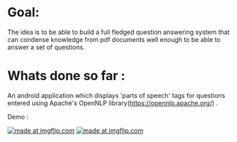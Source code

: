 # Goal:
The idea is to be able to build a full fledged question answering system that can condense knowledge from pdf documents well enough to be able to answer a set of questions.  


# Whats done so far :
An android application which displays 'parts of speech' tags for questions entered using Apache's OpenNLP library(https://opennlp.apache.org/) . 


Demo :
                                                                                                                                 
<a href="https://imgflip.com/gif/30h3vm"><img src="https://i.imgflip.com/30h3vm.gif" title="made at imgflip.com"/></a>                 <a href="https://imgflip.com/gif/30h538"><img src="https://i.imgflip.com/30h538.gif" title="made at imgflip.com"/></a>



